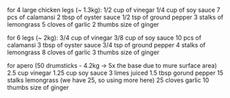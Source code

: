 for 4 large chicken legs (~ 1.3kg):
1/2 cup of vinegar
1/4 cup of soy sauce
7 pcs of calamansi
2 tbsp of oyster sauce
1/2 tsp of ground pepper
3 stalks of lemongrass
5 cloves of garlic
2 thumbs size of ginger

for 6 legs (~ 2kg):
3/4 cup of vinegar
3/8 cup of soy sauce
10 pcs of calamansi
3 tbsp of oyster sauce
3/4 tsp of ground pepper
4 stalks of lemongrass
8 cloves of garlic
3 thumbs size of ginger

for apero (50 drumsticks - 4.2kg -> 5x the base due to mure surface area)
2.5 cup vinegar
1.25 cup soy sauce
3 limes juiced
1.5 tbsp gorund pepper
15 stalks lemongrass (we have 25, so using more here)
25 cloves garlic
10 thumbs size of ginger
